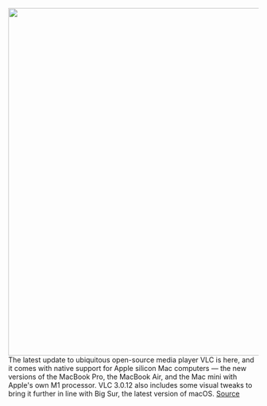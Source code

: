 <img src='https://cdn.vox-cdn.com/thumbor/2lx7qM9QNpu_AlrMzVLvLJTK-Es=/0x0:2040x1360/1200x800/filters:focal(866x813:1192x1139)/cdn.vox-cdn.com/uploads/chorus_image/image/68687439/vpavic_4291_20201113_0380.0.0.jpg' width='700px' /><br/>
The latest update to ubiquitous open-source media player VLC is here, and it comes with native support for Apple silicon Mac computers — the new versions of the MacBook Pro, the MacBook Air, and the Mac mini with Apple's own M1 processor. VLC 3.0.12 also includes some visual tweaks to bring it further in line with Big Sur, the latest version of macOS.
<a href='https://www.theverge.com/2021/1/19/22238242/vlc-apple-silicon-m1-native-support-available'> Source <a/>